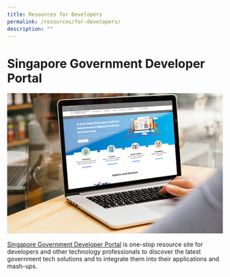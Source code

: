 ```yaml
---
title: Resources for Developers
permalink: /resources/for-developers/
description: ""
---
```

# Singapore Government Developer Portal</a>

![Singapore Government Developer Portal](/images/initiatives/sgdeveloperportal-01.jpg)

[Singapore Government Developer Portal](https://www.developer.tech.gov.sg/) is one-stop resource site for developers and other technology professionals to discover the latest government tech solutions and to integrate them into their applications and mash-ups.